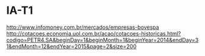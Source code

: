 # IA-T1
http://www.infomoney.com.br/mercados/empresas-bovespa
http://cotacoes.economia.uol.com.br/acao/cotacoes-historicas.html?codigo=PETR4.SA&beginDay=1&beginMonth=1&beginYear=2014&endDay=31&endMonth=12&endYear=2015&page=2&size=200
